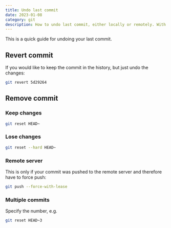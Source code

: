 ```yaml
---
title: Undo last commit
date: 2023-01-08
category: git
description: How to undo last commit, either locally or remotely. With keeping the changes or not.
---
```


This is a quick guide for undoing your last commit.

## Revert commit

If you would like to keep the commit in the history, but just undo the changes:

```sh
git revert 5d29264
```

## Remove commit

### Keep changes

```sh
git reset HEAD~
```

### Lose changes

```sh
git reset --hard HEAD~
```

### Remote server

This is only if your commit was pushed to the remote server and therefore have to force push:

```sh
git push --force-with-lease
```

### Multiple commits

Specify the number, e.g.

```sh
git reset HEAD~3
```
